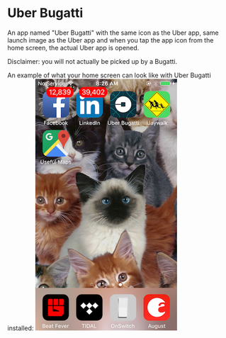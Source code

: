 # Uber Bugatti

An app named "Uber Bugatti" with the same icon as the Uber app, same launch image as the Uber app and when you tap the app icon from the home screen, the actual Uber app is opened.

Disclaimer: you will not actually be picked up by a Bugatti.

An example of what your home screen can look like with Uber Bugatti installed:
![Home screen](./example.png)
